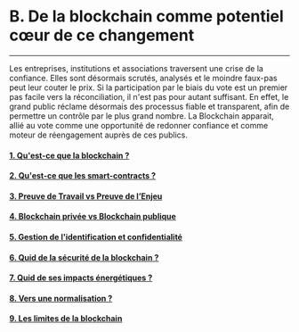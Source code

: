 # B. De la blockchain comme potentiel cœur de ce changement
---

Les entreprises, institutions et associations traversent une crise de la confiance. Elles sont désormais scrutés, analysés et le moindre faux-pas peut leur couter le prix. 
Si la participation par le biais du vote est un premier pas facile vers la réconciliation, il n'est pas pour autant suffisant. 
En effet, le grand public réclame désormais des processus fiable et transparent, afin de permettre un contrôle par le plus grand nombre. 
La Blockchain apparait, allié au vote comme une opportunité de redonner confiance et comme moteur de réengagement auprès de ces publics. 

#### [1. Qu'est-ce que la blockchain ?](parts/blockchain_potential_change/blockchain_en_details.md)
#### [2. Qu'est-ce que les smart-contracts ?](parts/blockchain_potential_change/smart_contract.md)
#### [3. Preuve de Travail vs Preuve de l’Enjeu](parts/blockchain_potential_change/preuve_travail_preuve_enjeu.md)
#### [4. Blockchain privée vs Blockchain publique](parts/blockchain_potential_change/private_vs_public.md)
#### [5. Gestion de l'identification et confidentialité](parts/blockchain_potential_change/identity_and_confidentiality.md)
#### [6. Quid de la sécurité de la blockchain ?](parts/blockchain_potential_change/blockchain_securite.md)
#### [7. Quid de ses impacts énergétiques ?](parts/blockchain_potential_change/impact_energetique.md)
#### [8. Vers une normalisation ?](parts/blockchain_potential_change/blockchain_normalisation.md)
#### [9. Les limites de la blockchain](parts/blockchain_potential_change/blockchain_limite.md)

